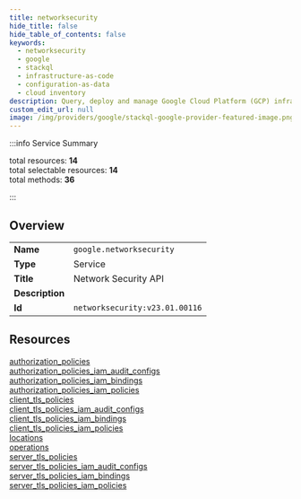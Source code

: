```yaml
---
title: networksecurity
hide_title: false
hide_table_of_contents: false
keywords:
  - networksecurity
  - google
  - stackql
  - infrastructure-as-code
  - configuration-as-data
  - cloud inventory
description: Query, deploy and manage Google Cloud Platform (GCP) infrastructure and resources using SQL
custom_edit_url: null
image: /img/providers/google/stackql-google-provider-featured-image.png
---
```

  
    
:::info Service Summary

<div class="row">
<div class="providerDocColumn">
<span>total resources:&nbsp;<b>14</b></span><br />
<span>total selectable resources:&nbsp;<b>14</b></span><br />
<span>total methods:&nbsp;<b>36</b></span><br />
</div>
</div>

:::

## Overview
<table><tbody>
<tr><td><b>Name</b></td><td><code>google.networksecurity</code></td></tr>
<tr><td><b>Type</b></td><td>Service</td></tr>
<tr><td><b>Title</b></td><td>Network Security API</td></tr>
<tr><td><b>Description</b></td><td></td></tr>
<tr><td><b>Id</b></td><td><code>networksecurity:v23.01.00116</code></td></tr>
</tbody></table>

## Resources
<div class="row">
<div class="providerDocColumn">
<a href="/providers/google/networksecurity/authorization_policies/">authorization_policies</a><br />
<a href="/providers/google/networksecurity/authorization_policies_iam_audit_configs/">authorization_policies_iam_audit_configs</a><br />
<a href="/providers/google/networksecurity/authorization_policies_iam_bindings/">authorization_policies_iam_bindings</a><br />
<a href="/providers/google/networksecurity/authorization_policies_iam_policies/">authorization_policies_iam_policies</a><br />
<a href="/providers/google/networksecurity/client_tls_policies/">client_tls_policies</a><br />
<a href="/providers/google/networksecurity/client_tls_policies_iam_audit_configs/">client_tls_policies_iam_audit_configs</a><br />
<a href="/providers/google/networksecurity/client_tls_policies_iam_bindings/">client_tls_policies_iam_bindings</a><br />
</div>
<div class="providerDocColumn">
<a href="/providers/google/networksecurity/client_tls_policies_iam_policies/">client_tls_policies_iam_policies</a><br />
<a href="/providers/google/networksecurity/locations/">locations</a><br />
<a href="/providers/google/networksecurity/operations/">operations</a><br />
<a href="/providers/google/networksecurity/server_tls_policies/">server_tls_policies</a><br />
<a href="/providers/google/networksecurity/server_tls_policies_iam_audit_configs/">server_tls_policies_iam_audit_configs</a><br />
<a href="/providers/google/networksecurity/server_tls_policies_iam_bindings/">server_tls_policies_iam_bindings</a><br />
<a href="/providers/google/networksecurity/server_tls_policies_iam_policies/">server_tls_policies_iam_policies</a><br />
</div>
</div>
